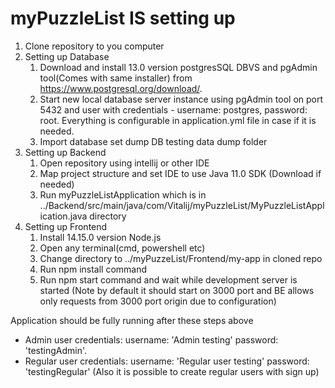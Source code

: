 # <b> myPuzzleList IS setting up </b>

1. Clone repository to you computer
2. Setting up Database 
    1. Download and install 13.0 version postgresSQL DBVS and pgAdmin tool(Comes with same installer) from https://www.postgresql.org/download/.
    2. Start new local database server instance using pgAdmin tool on port 5432 and user with credentials - username: postgres, password: root. Everything is configurable in application.yml file in case if it is needed.
    3. Import database set dump DB testing data dump folder
3. Setting up Backend
    1. Open repository using intellij or other IDE
    2. Map project structure and set IDE to use Java 11.0 SDK (Download if needed)
    3. Run myPuzzleListApplication which is in ../Backend/src/main/java/com/Vitalij/myPuzzleList/MyPuzzleListApplication.java directory
4. Setting up Frontend
    1. Install 14.15.0 version Node.js 
    2. Open any terminal(cmd, powershell etc)
    3. Change directory to ../myPuzzeList/Frontend/my-app in cloned repo
    4. Run npm install command
    5. Run npm start command and wait while development server is started (Note by default it should start on 3000 port and BE allows only requests from 3000 port origin due to configuration)

Application should be fully running after these steps above

- Admin user credentials: username: 'Admin testing' password: 'testingAdmin'.
- Regular user credentials: username: 'Regular user testing' password: 'testingRegular' (Also it is possible to create regular users  with sign up)
